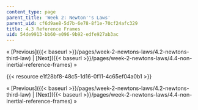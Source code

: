 ```yaml
---
content_type: page
parent_title: 'Week 2: Newton''s Laws'
parent_uid: cf6d9ae8-5d7b-6e78-8f1e-70cf24afc329
title: 4.3 Reference Frames
uid: 54de9913-bb60-e096-9b92-edfe927ab3ac
---
```


« [Previous]({{< baseurl >}}/pages/week-2-newtons-laws/4.2-newtons-third-law) | [Next]({{< baseurl >}}/pages/week-2-newtons-laws/4.4-non-inertial-reference-frames) »

{{< resource e1f28bf8-48c5-1d16-0f11-4c65ef04a0b1 >}}

« [Previous]({{< baseurl >}}/pages/week-2-newtons-laws/4.2-newtons-third-law) | [Next]({{< baseurl >}}/pages/week-2-newtons-laws/4.4-non-inertial-reference-frames) »